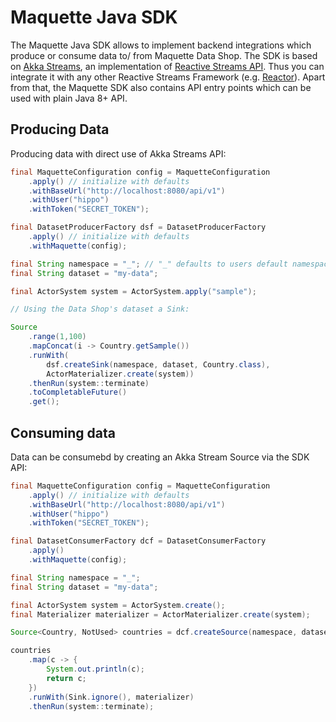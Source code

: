 # Maquette Java SDK

The Maquette Java SDK allows to implement backend integrations which produce or consume data to/ from Maquette Data Shop. The SDK is based on [Akka Streams](https://doc.akka.io/docs/akka/current/stream/index.html), an implementation of [Reactive Streams API](https://www.reactive-streams.org/). Thus you can integrate it with any other Reactive Streams Framework (e.g. [Reactor](https://projectreactor.io/)). Apart from that, the Maquette SDK also contains API entry points which can be used with plain Java 8+ API.

## Producing Data

Producing data with direct use of Akka Streams API:

```java
final MaquetteConfiguration config = MaquetteConfiguration
    .apply() // initialize with defaults
    .withBaseUrl("http://localhost:8080/api/v1")
    .withUser("hippo")
    .withToken("SECRET_TOKEN");

final DatasetProducerFactory dsf = DatasetProducerFactory
    .apply() // initialize with defaults
    .withMaquette(config);

final String namespace = "_"; // "_" defaults to users default namespace
final String dataset = "my-data";

final ActorSystem system = ActorSystem.apply("sample");

// Using the Data Shop's dataset a Sink:

Source
    .range(1,100)
    .mapConcat(i -> Country.getSample())
    .runWith(
        dsf.createSink(namespace, dataset, Country.class),
        ActorMaterializer.create(system))
    .thenRun(system::terminate)
    .toCompletableFuture()
    .get();
```

## Consuming data

Data can be consumebd by creating an Akka Stream Source via the SDK API:

```java
final MaquetteConfiguration config = MaquetteConfiguration
    .apply() // initialize with defaults
    .withBaseUrl("http://localhost:8080/api/v1")
    .withUser("hippo")
    .withToken("SECRET_TOKEN");

final DatasetConsumerFactory dcf = DatasetConsumerFactory
    .apply()
    .withMaquette(config);

final String namespace = "_";
final String dataset = "my-data";

final ActorSystem system = ActorSystem.create();
final Materializer materializer = ActorMaterializer.create(system);

Source<Country, NotUsed> countries = dcf.createSource(namespace, dataset, Country.class);

countries
    .map(c -> {
        System.out.println(c);
        return c;
    })
    .runWith(Sink.ignore(), materializer)
    .thenRun(system::terminate);
```